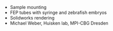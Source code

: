   - Sample mounting
  - FEP tubes with syringe and zebrafish embryos
  - Solidworks rendering
  - Michael Weber, Huisken lab, MPI-CBG Dresden
